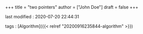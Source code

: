 +++
title = "two pointers"
author = ["John Doe"]
draft = false
+++

last modified
: 2020-07-20 22:44:31


tags
: [Algorithm]({{< relref "20200916235844-algorithm" >}})
